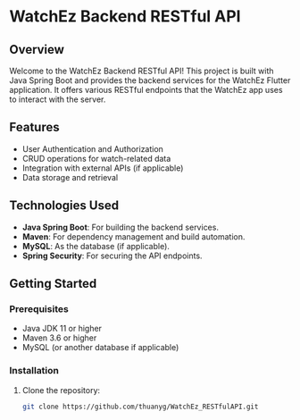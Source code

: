 # WatchEz Backend RESTful API

## Overview

Welcome to the WatchEz Backend RESTful API! This project is built with Java Spring Boot and provides the backend services for the WatchEz Flutter application. It offers various RESTful endpoints that the WatchEz app uses to interact with the server.

## Features

- User Authentication and Authorization
- CRUD operations for watch-related data
- Integration with external APIs (if applicable)
- Data storage and retrieval

## Technologies Used

- **Java Spring Boot**: For building the backend services.
- **Maven**: For dependency management and build automation.
- **MySQL**: As the database (if applicable).
- **Spring Security**: For securing the API endpoints.

## Getting Started

### Prerequisites

- Java JDK 11 or higher
- Maven 3.6 or higher
- MySQL (or another database if applicable)

### Installation

1. Clone the repository:

   ```bash
   git clone https://github.com/thuanyg/WatchEz_RESTfulAPI.git
